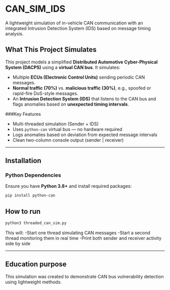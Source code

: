 # CAN_SIM_IDS

A lightweight simulation of in-vehicle CAN communication with an integrated Intrusion Detection System (IDS) based on message timing analysis.

## What This Project Simulates

This project models a simplified **Distributed Automotive Cyber-Physical System (DACPS)** using a **virtual CAN bus**. It simulates:
- Multiple **ECUs (Electronic Control Units)** sending periodic CAN messages.
- **Normal traffic (70%)** vs. **malicious traffic (30%)**, e.g., spoofed or rapid-fire DoS-style messages.
- An **Intrusion Detection System (IDS)** that listens to the CAN bus and flags anomalies based on **unexpected timing intervals**.

###Key Features

- Multi-threaded simulation (Sender + IDS)
- Uses `python-can` virtual bus — no hardware required
- Logs anomalies based on deviation from expected message intervals
- Clean two-column console output (sender | receiver)

---

## Installation

### Python Dependencies

Ensure you have **Python 3.8+** and install required packages:

```bash
pip install python-can
```

## How to run
```bash
python3 threaded_can_sim.py
```

This will:
-Start one thread simulating CAN messages
-Start a second thread monitoring them in real time
-Print both sender and receiver activity side by side

---

## Education purpose
This simulation was created to demonstrate CAN bus vulnerability detection using lightweight methods.
